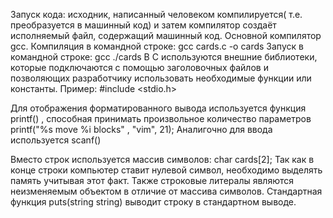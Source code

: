 Запуск кода: исходник, написанный человеком компилируется( т.е. преобразуется в машинный код) и затем компилятор создаёт исполняемый файл, содержащий машинный код. Основной компилятор gcc.
Компиляция в командной строке: 
gcc cards.c -o cards
Запуск в командной строке:
gcc ./cards
В C используются внешние библиотеки, которые подключаются с помощью заголовочных файлов и позволяющих разработчику использовать необходимые функции или константы. Пример: #include <stdio.h>

Для отображения форматированного вывода используется функция printf() , способная принимать произвольное количество параметров
printf("%s move %i blocks" , "vim", 21);
Аналигочно для ввода используется scanf()

Вместо строк используется массив символов: char cards[2];
Так как в конце строки компьютер ставит нулевой символ, необходимо выделять память учитывая этот факт.
Также строковые литералы являются неизменяемым объектом в отличие от массива символов.
Стандартная функция puts(string string) выводит строку в стандартном выводе.


